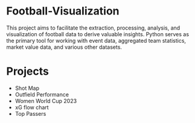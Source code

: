 # Football-Visualization
This project aims to facilitate the extraction, processing, analysis, and visualization of football data to derive valuable insights. Python serves as the primary tool for working with event data, aggregated team statistics, market value data, and various other datasets.

# Projects
- Shot Map
- Outfield Performance
- Women World Cup 2023
- xG flow chart
- Top Passers
